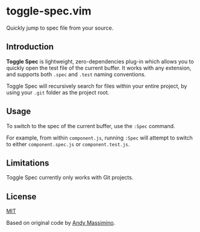 # toggle-spec.vim
Quickly jump to spec file from your source.

## Introduction

**Toggle Spec** is lightweight, zero-dependencies plug-in which allows you to quickly open the test file of the current buffer. It works with any extension, and supports both `.spec` and `.test` naming conventions.

Toggle Spec will recursively search for files within your entire project, by using your `.git` folder as the project root.

## Usage

To switch to the spec of the current buffer, use the `:Spec` command.

For example, from within `component.js`, running `:Spec` will attempt to switch to either `component.spec.js` or `component.test.js`.

## Limitations

Toggle Spec currently only works with Git projects.

## License

[MIT](LICENSE)

Based on original code by [Andy Massimino](https://github.com/andymass).

